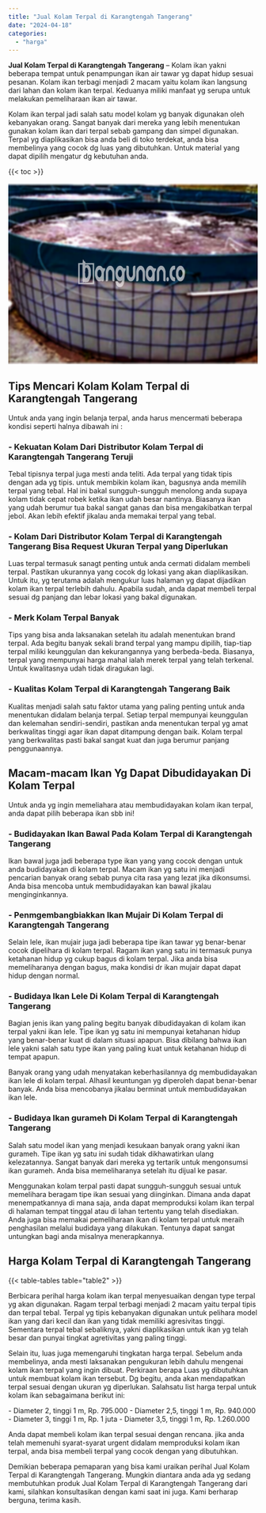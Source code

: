 ```yaml
---
title: "Jual Kolam Terpal di Karangtengah Tangerang"
date: "2024-04-18"
categories: 
  - "harga"
---
```


**Jual Kolam Terpal di Karangtengah Tangerang** – Kolam ikan yakni beberapa tempat untuk penampungan ikan air tawar yg dapat hidup sesuai pesanan. Kolam ikan terbagi menjadi 2 macam yaitu kolam ikan langsung dari lahan dan kolam ikan terpal. Keduanya miliki manfaat yg serupa untuk melakukan pemeliharaan ikan air tawar.

Kolam ikan terpal jadi salah satu model kolam yg banyak digunakan oleh kebanyakan orang. Sangat banyak dari mereka yang lebih menentukan gunakan kolam ikan dari terpal sebab gampang dan simpel digunakan. Terpal yg diaplikasikan bisa anda beli di toko terdekat, anda bisa membelinya yang cocok dg luas yang dibutuhkan. Untuk material yang dapat dipilih mengatur dg kebutuhan anda.

{{< toc >}}

![Jual Kolam Terpal di Karangtengah Tangerang](/images/jual-kolam-terpal-53.png)

## Tips Mencari Kolam Kolam Terpal di Karangtengah Tangerang

Untuk anda yang ingin belanja terpal, anda harus mencermati beberapa kondisi seperti halnya dibawah ini :

### \- Kekuatan Kolam Dari Distributor Kolam Terpal di Karangtengah Tangerang Teruji

Tebal tipisnya terpal juga mesti anda teliti. Ada terpal yang tidak tipis dengan ada yg tipis. untuk membikin kolam ikan, bagusnya anda memilih terpal yang tebal. Hal ini bakal sungguh-sungguh menolong anda supaya kolam tidak cepat robek ketika ikan udah besar nantinya. Biasanya ikan yang udah berumur tua bakal sangat ganas dan bisa mengakibatkan terpal jebol. Akan lebih efektif jikalau anda memakai terpal yang tebal.

### \- Kolam Dari Distributor Kolam Terpal di Karangtengah Tangerang Bisa Request Ukuran Terpal yang Diperlukan

Luas terpal termasuk sanagt penting untuk anda cermati didalam membeli terpal. Pastikan ukurannya yang cocok dg lokasi yang akan diaplikasikan. Untuk itu, yg terutama adalah mengukur luas halaman yg dapat dijadikan kolam ikan terpal terlebih dahulu. Apabila sudah, anda dapat membeli terpal sesuai dg panjang dan lebar lokasi yang bakal digunakan.

### \- Merk Kolam Terpal Banyak

Tips yang bisa anda laksanakan setelah itu adalah menentukan brand terpal. Ada begitu banyak sekali brand terpal yang mampu dipilih, tiap-tiap terpal miliki keunggulan dan kekurangannya yang berbeda-beda. Biasanya, terpal yang mempunyai harga mahal ialah merek terpal yang telah terkenal. Untuk kwalitasnya udah tidak diragukan lagi.

### \- Kualitas Kolam Terpal di Karangtengah Tangerang Baik

Kualitas menjadi salah satu faktor utama yang paling penting untuk anda menentukan didalam belanja terpal. Setiap terpal mempunyai keunggulan dan kelemahan sendiri-sendiri, pastikan anda menentukan terpal yg amat berkwalitas tinggi agar ikan dapat ditampung dengan baik. Kolam terpal yang berkwalitas pasti bakal sangat kuat dan juga berumur panjang penggunaannya.

## Macam-macam Ikan Yg Dapat Dibudidayakan Di Kolam Terpal

Untuk anda yg ingin memeliahara atau membudidayakan kolam ikan terpal, anda dapat pilih beberapa ikan sbb ini!

### \- Budidayakan Ikan Bawal Pada Kolam Terpal di Karangtengah Tangerang

Ikan bawal juga jadi beberapa type ikan yang yang cocok dengan untuk anda budidayakan di kolam terpal. Macam ikan yg satu ini menjadi pencarian banyak orang sebab punya cita rasa yang lezat jika dikonsumsi. Anda bisa mencoba untuk membudidayakan kan bawal jikalau menginginkannya.

### \- Penmgembangbiakkan Ikan Mujair Di Kolam Terpal di Karangtengah Tangerang

Selain lele, ikan mujair juga jadi beberapa tipe ikan tawar yg benar-benar cocok dipelihara di kolam terpal. Ragam ikan yang satu ini termasuk punya ketahanan hidup yg cukup bagus di kolam terpal. Jika anda bisa memeliharanya dengan bagus, maka kondisi dr ikan mujair dapat dapat hidup dengan normal.

### \- Budidaya Ikan Lele Di Kolam Terpal di Karangtengah Tangerang

Bagian jenis ikan yang paling begitu banyak dibudidayakan di kolam ikan terpal yakni ikan lele. Tipe ikan yg satu ini mempunyai ketahanan hidup yang benar-benar kuat di dalam situasi apapun. Bisa dibilang bahwa ikan lele yakni salah satu type ikan yang paling kuat untuk ketahanan hidup di tempat apapun.

Banyak orang yang udah menyatakan keberhasilannya dg membudidayakan ikan lele di kolam terpal. Alhasil keuntungan yg diperoleh dapat benar-benar banyak. Anda bisa mencobanya jikalau berminat untuk membudidayakan ikan lele.

### \- Budidaya Ikan gurameh Di Kolam Terpal di Karangtengah Tangerang

Salah satu model ikan yang menjadi kesukaan banyak orang yakni ikan gurameh. Tipe ikan yg satu ini sudah tidak dikhawatirkan ulang kelezatannya. Sangat banyak dari mereka yg tertarik untuk mengonsumsi ikan gurameh. Anda bisa memeliharanya setelah itu dijual ke pasar.

Menggunakan kolam terpal pasti dapat sungguh-sungguh sesuai untuk memelihara beragam tipe ikan sesuai yang diinginkan. Dimana anda dapat menempatkannya di mana saja, anda dapat memproduksi kolam ikan terpal di halaman tempat tinggal atau di lahan tertentu yang telah disediakan. Anda juga bisa memakai pemeliharaan ikan di kolam terpal untuk meraih penghasilan melalui budidaya yang dilakukan. Tentunya dapat sangat untungkan bagi anda misalnya menerapkannya.

## Harga Kolam Terpal di Karangtengah Tangerang

{{< table-tables table="table2" >}}

Berbicara perihal harga kolam ikan terpal menyesuaikan dengan type terpal yg akan digunakan. Ragam terpal terbagi menjadi 2 macam yaitu terpal tipis dan terpal tebal. Terpal yg tipis kebanyakan digunakan untuk pelihara model ikan yang dari kecil dan ikan yang tidak memiliki agresivitas tinggi. Sementara terpal tebal sebaliknya, yakni diaplikasikan untuk ikan yg telah besar dan punyai tingkat agretivitas yang paling tinggi.

Selain itu, luas juga memengaruhi tingkatan harga terpal. Sebelum anda membelinya, anda mesti laksanakan pengukuran lebih dahulu mengenai kolam ikan terpal yang ingin dibuat. Perkiraan berapa Luas yg dibutuhkan untuk membuat kolam ikan tersebut. Dg begitu, anda akan mendapatkan terpal sesuai dengan ukuran yg diperlukan. Salahsatu list harga terpal untuk kolam ikan sebagaimana berikut ini:

\- Diameter 2, tinggi 1 m, Rp. 795.000 - Diameter 2,5, tinggi 1 m, Rp. 940.000 - Diameter 3, tinggi 1 m, Rp. 1 juta - Diameter 3,5, tinggi 1 m, Rp. 1.260.000

Anda dapat membeli kolam ikan terpal sesuai dengan rencana. jika anda telah memenuhi syarat-syarat urgent didalam memproduksi kolam ikan terpal, anda bisa membeli terpal yang cocok dengan yang dibutuhkan.

Demikian beberapa pemaparan yang bisa kami uraikan perihal Jual Kolam Terpal di Karangtengah Tangerang. Mungkin diantara anda ada yg sedang membutuhkan produk Jual Kolam Terpal di Karangtengah Tangerang dari kami, silahkan konsultasikan dengan kami saat ini juga. Kami berharap berguna, terima kasih.
